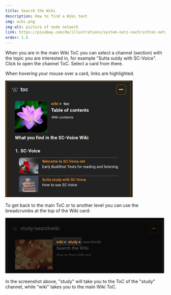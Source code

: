 ```yaml
---
title: Search the Wiki
description: How to find a Wiki text
img: wiki.png
img-alt: picture of node network
link: https://pixabay.com/de/illustrations/system-netz-nachrichten-netzwerk-927154/
order: 1.5
---
```


When you are in the main Wiki ToC you can select a channel (section) with the topic you are interested in, for example "Sutta sutdy with SC-Voice". Click to open the channel ToC. Select a card from there.

When hovering your mouse over a card, links are highlighted.

<img src="img/toc.png" alt="screenshot main ToC">

To get back to the main ToC or to another level you can use the breadcrumbs at the top of the Wiki card:

<img src="img/breadcrumb.png" alt="screenshot breadcrumbs">

In the screenshot above, "study" will take you to the ToC of the "study" channel, while "wiki" takes you to the main Wiki ToC.

